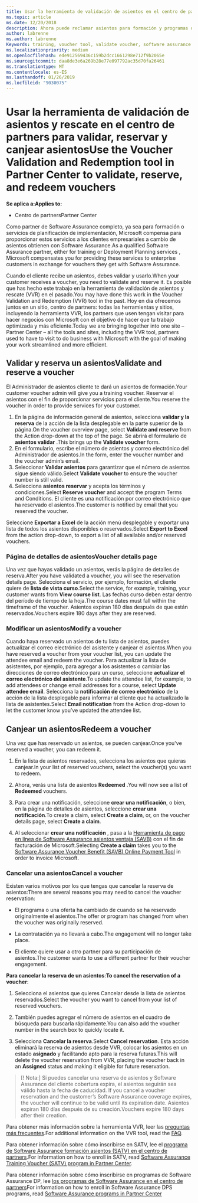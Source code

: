 ```yaml
---
title: Usar la herramienta de validación de asientos en el centro de partners para formación y otros asientos | El centro de partners
ms.topic: article
ms.date: 12/20/2018
description: Ahora puede reclamar asientos para formación y programas de software assurance en el centro de partners
author: labrenne
ms.author: labrenne
Keywords: training, voucher tool, validate voucher, software assurance claims, DPS, SATV
ms.localizationpriority: medium
ms.openlocfilehash: ede912569436c159b2dcc1661298e712f9b2065e
ms.sourcegitcommit: daa8de3e6a269b28e77e097792ac35d70fa26461
ms.translationtype: MT
ms.contentlocale: es-ES
ms.lasthandoff: 01/26/2019
ms.locfileid: "9030075"
---
```

# <a name="use-the-voucher-validation-and-redemption-tool-in-partner-center-to-validate-reserve-and-redeem-vouchers"></a><span data-ttu-id="27029-103">Usar la herramienta de validación de asientos y rescate en el centro de partners para validar, reservar y canjear asientos</span><span class="sxs-lookup"><span data-stu-id="27029-103">Use the Voucher Validation and Redemption tool in Partner Center to validate, reserve, and redeem vouchers</span></span> 

**<span data-ttu-id="27029-104">Se aplica a:</span><span class="sxs-lookup"><span data-stu-id="27029-104">Applies to:</span></span>**

- <span data-ttu-id="27029-105">Centro de partners</span><span class="sxs-lookup"><span data-stu-id="27029-105">Partner Center</span></span>

<span data-ttu-id="27029-106">Como partner de Software Assurance completo, ya sea para formación o servicios de planificación de implementación, Microsoft compensa para proporcionar estos servicios a los clientes empresariales a cambio de asientos obtienen con Software Assurance.</span><span class="sxs-lookup"><span data-stu-id="27029-106">As a qualified Software Assurance partner, either for training or Deployment Planning services , Microsoft compensates you for providing these services to enterprise customers in exchange for vouchers they get with Software Assurance.</span></span>

<span data-ttu-id="27029-107">Cuando el cliente recibe un asientos, debes validar y usarlo.</span><span class="sxs-lookup"><span data-stu-id="27029-107">When your customer receives a voucher, you need to validate and reserve it.</span></span> <span data-ttu-id="27029-108">Es posible que has hecho este trabajo en la herramienta de validación de asientos y rescate (VVR) en el pasado.</span><span class="sxs-lookup"><span data-stu-id="27029-108">You may have done this work in the Voucher Validation and Redemption (VVR) tool in the past.</span></span> <span data-ttu-id="27029-109">Hoy en día ofrecemos juntos en un sitio, centro de partners: todas las herramientas y sitios, incluyendo la herramienta VVR, los partners que usen tengan visitar para hacer negocios con Microsoft con el objetivo de hacer que tu trabajo optimizada y más eficiente.</span><span class="sxs-lookup"><span data-stu-id="27029-109">Today we are bringing together into one site – Partner Center – all the tools and sites, including the VVR tool, partners used to have to visit to do business with Microsoft with the goal of making your work streamlined and more efficient.</span></span>

## <a name="validate-and-reserve-a-voucher"></a><span data-ttu-id="27029-110">Validar y reserva un asientos</span><span class="sxs-lookup"><span data-stu-id="27029-110">Validate and reserve a voucher</span></span>

<span data-ttu-id="27029-111">El Administrador de asientos cliente te dará un asientos de formación.</span><span class="sxs-lookup"><span data-stu-id="27029-111">Your customer voucher admin will give you a training voucher.</span></span> <span data-ttu-id="27029-112">Reservar el asientos con el fin de proporcionar servicios para el cliente.</span><span class="sxs-lookup"><span data-stu-id="27029-112">You reserve the voucher in order to provide services for your customer.</span></span>

1. <span data-ttu-id="27029-113">En la página de información general de asientos, selecciona **validar y la reserva** de la acción de la lista desplegable en la parte superior de la página.</span><span class="sxs-lookup"><span data-stu-id="27029-113">On the voucher overview page, select **Validate and reserve** from the Action drop-down at the top of the page.</span></span> <span data-ttu-id="27029-114">Se abrirá el formulario de **asientos validar** .</span><span class="sxs-lookup"><span data-stu-id="27029-114">This brings up the **Validate voucher** form.</span></span>
2. <span data-ttu-id="27029-115">En el formulario, escribe el número de asientos y correo electrónico del Administrador de asientos.</span><span class="sxs-lookup"><span data-stu-id="27029-115">In the form, enter the voucher number and the voucher admin’s email.</span></span>
3. <span data-ttu-id="27029-116">Seleccionar **Validar asientos** para garantizar que el número de asientos sigue siendo válido.</span><span class="sxs-lookup"><span data-stu-id="27029-116">Select **Validate voucher** to ensure the voucher number is still valid.</span></span>
4. <span data-ttu-id="27029-117">Selecciona **asientos reservar** y acepta los términos y condiciones.</span><span class="sxs-lookup"><span data-stu-id="27029-117">Select **Reserve voucher** and accept the program Terms and Conditions.</span></span> <span data-ttu-id="27029-118">El cliente es una notificación por correo electrónico que ha reservado el asientos.</span><span class="sxs-lookup"><span data-stu-id="27029-118">The customer is notified by email that you reserved the voucher.</span></span>

<span data-ttu-id="27029-119">Seleccione **Exportar a Excel** de la acción menú desplegable y exportar una lista de todos los asientos disponibles o reservados.</span><span class="sxs-lookup"><span data-stu-id="27029-119">Select **Export to Excel** from the action drop-down, to export a list of all available and/or reserved vouchers.</span></span>

### <a name="voucher-details-page"></a><span data-ttu-id="27029-120">Página de detalles de asientos</span><span class="sxs-lookup"><span data-stu-id="27029-120">Voucher details page</span></span>

<span data-ttu-id="27029-121">Una vez que hayas validado un asientos, verás la página de detalles de reserva.</span><span class="sxs-lookup"><span data-stu-id="27029-121">After you have validated a voucher, you will see the reservation details page.</span></span> <span data-ttu-id="27029-122">Selecciona el servicio, por ejemplo, formación, el cliente quiere de **lista de vista curso**.</span><span class="sxs-lookup"><span data-stu-id="27029-122">Select the service, for example, training, your customer wants from **View course list**.</span></span>
<span data-ttu-id="27029-123">Las fechas curso deben estar dentro del período de tiempo de la hoja.</span><span class="sxs-lookup"><span data-stu-id="27029-123">The course dates must fall within the timeframe of the voucher.</span></span> <span data-ttu-id="27029-124">Asientos expiran 180 días después de que están reservados.</span><span class="sxs-lookup"><span data-stu-id="27029-124">Vouchers expire 180 days after they are reserved.</span></span>

### <a name="modify-a-voucher"></a><span data-ttu-id="27029-125">Modificar un asientos</span><span class="sxs-lookup"><span data-stu-id="27029-125">Modify a voucher</span></span>

<span data-ttu-id="27029-126">Cuando haya reservado un asientos de tu lista de asientos, puedes actualizar el correo electrónico del asistente y canjear el asientos.</span><span class="sxs-lookup"><span data-stu-id="27029-126">When you have reserved a voucher from your voucher list, you can update the attendee email and redeem the voucher.</span></span> <span data-ttu-id="27029-127">Para actualizar la lista de asistentes, por ejemplo, para agregar a los asistentes o cambiar las direcciones de correo electrónico para un curso, seleccione **actualizar el correo electrónico del asistente**.</span><span class="sxs-lookup"><span data-stu-id="27029-127">To update the attendee list, for example, to add attendees or change email addresses for a course, select **Update attendee email**.</span></span> <span data-ttu-id="27029-128">Selecciona la **notificación de correo electrónico** de la acción de la lista desplegable para informar al cliente que ha actualizado la lista de asistentes.</span><span class="sxs-lookup"><span data-stu-id="27029-128">Select **Email notification** from the Action drop-down to let the customer know you’ve updated the attendee list.</span></span>

## <a name="redeem-a-voucher"></a><span data-ttu-id="27029-129">Canjear un asientos</span><span class="sxs-lookup"><span data-stu-id="27029-129">Redeem a voucher</span></span>

<span data-ttu-id="27029-130">Una vez que has reservado un asientos, se pueden canjear.</span><span class="sxs-lookup"><span data-stu-id="27029-130">Once you've reserved a voucher, you can redeem it.</span></span> 

1. <span data-ttu-id="27029-131">En la lista de asientos reservados, selecciona los asientos que quieras canjear.</span><span class="sxs-lookup"><span data-stu-id="27029-131">In your list of reserved vouchers, select the voucher(s) you want to redeem.</span></span> 
2. <span data-ttu-id="27029-132">Ahora, verás una lista de asientos **Redeemed** .</span><span class="sxs-lookup"><span data-stu-id="27029-132">You will now see a list of **Redeemed** vouchers.</span></span>

4. <span data-ttu-id="27029-133">Para crear una notificación, seleccione **crear una notificación**, o bien, en la página de detalles de asientos, seleccione **crear una notificación**.</span><span class="sxs-lookup"><span data-stu-id="27029-133">To create a claim, select **Create a claim**, or, on the voucher details page, select **Create a claim**.</span></span>

5. <span data-ttu-id="27029-134">Al seleccionar **crear una notificación** , pasa a la [Herramienta de pago en línea de Software Assurance asientos ventaja (SAVB)](https://planningservices.partners.extranet.microsoft.com/en/Pages/getpaid.aspx) con el fin de facturación de Microsoft.</span><span class="sxs-lookup"><span data-stu-id="27029-134">Selecting **Create a claim** takes you to the [Software Assurance Voucher Benefit (SAVB) Online Payment Tool](https://planningservices.partners.extranet.microsoft.com/en/Pages/getpaid.aspx) in order to invoice Microsoft.</span></span>


### <a name="cancel-a-voucher"></a><span data-ttu-id="27029-135">Cancelar una asientos</span><span class="sxs-lookup"><span data-stu-id="27029-135">Cancel a voucher</span></span>

<span data-ttu-id="27029-136">Existen varios motivos por los que tengas que cancelar la reserva de asientos:</span><span class="sxs-lookup"><span data-stu-id="27029-136">There are several reasons you may need to cancel the voucher reservation:</span></span>

- <span data-ttu-id="27029-137">El programa o una oferta ha cambiado de cuando se ha reservado originalmente el asientos.</span><span class="sxs-lookup"><span data-stu-id="27029-137">The offer or program has changed from when the voucher was originally reserved.</span></span>

- <span data-ttu-id="27029-138">La contratación ya no llevará a cabo.</span><span class="sxs-lookup"><span data-stu-id="27029-138">The engagement will no longer take place.</span></span>

- <span data-ttu-id="27029-139">El cliente quiere usar a otro partner para su participación de asientos.</span><span class="sxs-lookup"><span data-stu-id="27029-139">The customer wants to use a different partner for their voucher engagement.</span></span>

<span data-ttu-id="27029-140">**Para cancelar la reserva de un asientos**:</span><span class="sxs-lookup"><span data-stu-id="27029-140">**To cancel the reservation of a voucher**:</span></span>

1. <span data-ttu-id="27029-141">Selecciona el asientos que quieres Cancelar desde la lista de asientos reservados.</span><span class="sxs-lookup"><span data-stu-id="27029-141">Select the voucher you want to cancel from your list of reserved vouchers.</span></span>

2. <span data-ttu-id="27029-142">También puedes agregar el número de asientos en el cuadro de búsqueda para buscarla rápidamente.</span><span class="sxs-lookup"><span data-stu-id="27029-142">You can also add the voucher number in the search box to quickly locate it.</span></span> 

3. <span data-ttu-id="27029-143">Selecciona **Cancelar la reserva**.</span><span class="sxs-lookup"><span data-stu-id="27029-143">Select **Cancel reservation**.</span></span> <span data-ttu-id="27029-144">Esta acción eliminará la reserva de asientos desde VVR, colocar los asientos en un estado **asignado** y facilitando apto para la reserva futuras.</span><span class="sxs-lookup"><span data-stu-id="27029-144">This will delete the voucher reservation from VVR, placing the voucher back in an **Assigned** status and making it eligible for future reservation.</span></span>

>[! Nota:]<span data-ttu-id="27029-145"> Si puedes cancelar una reserva de asientos y Software Assurance del cliente cobertura expira, el asientos seguirán sea válido hasta la fecha de caducidad.</span><span class="sxs-lookup"><span data-stu-id="27029-145"> If you cancel a voucher reservation and the customer’s Software Assurance coverage expires, the voucher will continue to be valid until its expiration date.</span></span> <span data-ttu-id="27029-146">Asientos expiran 180 días después de su creación.</span><span class="sxs-lookup"><span data-stu-id="27029-146">Vouchers expire 180 days after their creation.</span></span>

<span data-ttu-id="27029-147">Para obtener más información sobre la herramienta VVR, leer las [preguntas más frecuentes](vvr-faq.md).</span><span class="sxs-lookup"><span data-stu-id="27029-147">For additional information on the VVR tool, read the [FAQ](vvr-faq.md).</span></span>

<span data-ttu-id="27029-148">Para obtener información sobre cómo inscribirse en SATV, lee el [programa de Software Assurance formación asientos (SATV) en el centro de partners](software-assurance-satv.md).</span><span class="sxs-lookup"><span data-stu-id="27029-148">For information on how to enroll in SATV, read [Software Assurance Training Voucher (SATV) program in Partner Center](software-assurance-satv.md).</span></span>

<span data-ttu-id="27029-149">Para obtener información sobre cómo inscribirse en programas de Software Assurance DP, lee [los programas de Software Assurance en el centro de partners](software-assurance-dps.md)</span><span class="sxs-lookup"><span data-stu-id="27029-149">For information on how to enroll in Software Assurance DPS programs, read [Software Assurance programs in Partner Center](software-assurance-dps.md)</span></span>

